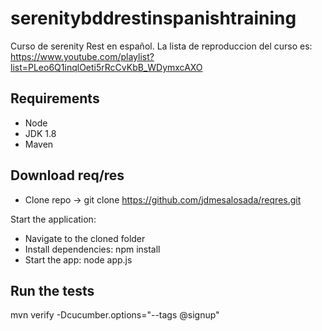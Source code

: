 # serenitybddrestinspanishtraining
Curso de serenity Rest en español. La lista de reproduccion del curso es: https://www.youtube.com/playlist?list=PLeo6Q1inqlOeti5rRcCvKbB_WDymxcAXO


## Requirements
- Node
- JDK 1.8
- Maven

## Download req/res
- Clone repo ->  git clone https://github.com/jdmesalosada/reqres.git

Start the application:
- Navigate to the cloned folder
- Install dependencies: npm install
- Start the app: node app.js

## Run the tests
mvn verify -Dcucumber.options="--tags @signup"